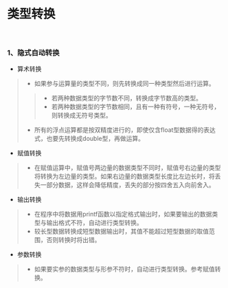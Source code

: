# 类型转换

<br>

### 1、隐式自动转换

* 算术转换
>* 如果参与运算量的类型不同，则先转换成同一种类型然后进行运算。
>>* 若两种数据类型的字节数不同，转换成字节数高的类型。
>>* 若两种数据类型的字节数相同，且有一种有符号，一种无符号，则转换成无符号类型。
>* 所有的浮点运算都是按双精度进行的，即使仅含float型数据得的表达式，也要先转换成double型，再做运算。
* 赋值转换
>* 在赋值运算中，赋值号两边量的数据类型不同时，赋值号右边量的类型将转换为左边量的类型。如果右边量的数据类型长度比左边长时，将丢失一部分数据，这样会降低精度，丢失的部分按四舍五入向前舍入。
* 输出转换
>* 在程序中将数据用printf函数以指定格式输出时，如果要输出的数据类型与输出格式不符，自动进行类型转换。
>* 较长型数据转换成短型数据输出时，其值不能超过短型数据的取值范围，否则转换时将出错。
* 参数转换
>* 如果要实参的数据类型与形参不符时，自动进行类型转换。参考赋值转换。













